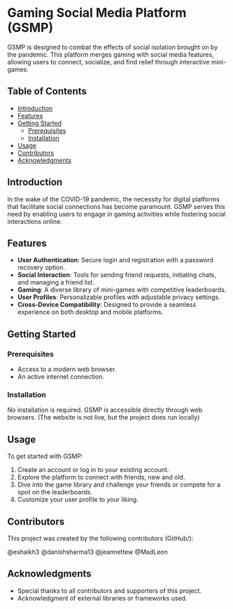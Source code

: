 # Gaming Social Media Platform (GSMP)

GSMP is designed to combat the effects of social isolation brought on by the pandemic. This platform merges gaming with social media features, allowing users to connect, socialize, and find relief through interactive mini-games.

## Table of Contents

- [Introduction](#introduction)
- [Features](#features)
- [Getting Started](#getting-started)
  - [Prerequisites](#prerequisites)
  - [Installation](#installation)
- [Usage](#usage)
- [Contributors](#contributors)
- [Acknowledgments](#acknowledgments)

## Introduction

In the wake of the COVID-19 pandemic, the necessity for digital platforms that facilitate social connections has become paramount. GSMP serves this need by enabling users to engage in gaming activities while fostering social interactions online.

## Features

- **User Authentication**: Secure login and registration with a password recovery option.
- **Social Interaction**: Tools for sending friend requests, initiating chats, and managing a friend list.
- **Gaming**: A diverse library of mini-games with competitive leaderboards.
- **User Profiles**: Personalizable profiles with adjustable privacy settings.
- **Cross-Device Compatibility**: Designed to provide a seamless experience on both desktop and mobile platforms.

## Getting Started

### Prerequisites

- Access to a modern web browser.
- An active internet connection.

### Installation

No installation is required. GSMP is accessible directly through web browsers. (The website is not live, but the project does run locally)

## Usage

To get started with GSMP:
1. Create an account or log in to your existing account.
2. Explore the platform to connect with friends, new and old.
3. Dive into the game library and challenge your friends or compete for a spot on the leaderboards.
4. Customize your user profile to your liking.

## Contributors

This project was created by the following contributors (GitHub/):

@eshaikh3
@danishsharma13
@jeannettew
@MadLeon


## Acknowledgments

- Special thanks to all contributors and supporters of this project.
- Acknowledgment of external libraries or frameworks used.
